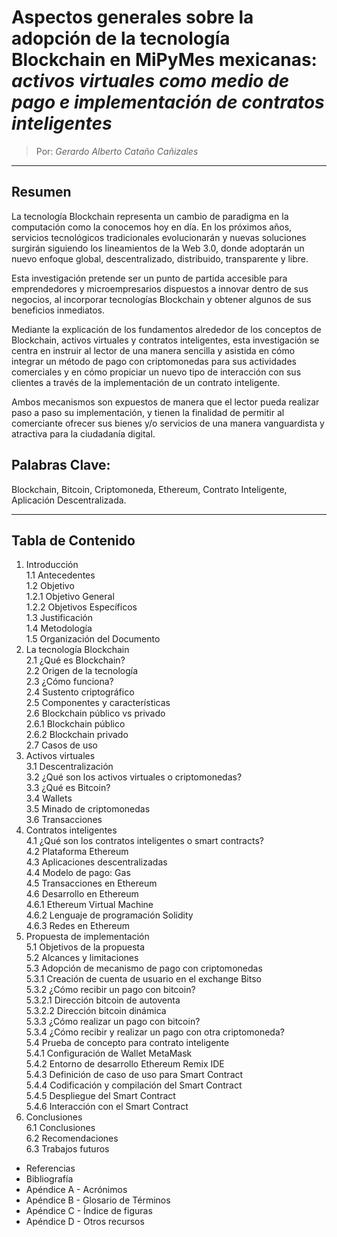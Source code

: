 
# Aspectos generales sobre la adopción de la tecnología Blockchain en MiPyMes mexicanas: _activos virtuales como medio de pago e implementación de contratos inteligentes_

> Por: _Gerardo Alberto Cataño Cañizales_

---
## Resumen
La tecnología Blockchain representa un cambio de paradigma en la computación como la conocemos hoy en día. En los próximos años, servicios tecnológicos tradicionales evolucionarán y nuevas soluciones surgirán siguiendo los lineamientos de la Web 3.0, donde adoptarán un nuevo enfoque global, descentralizado, distribuido, transparente y libre.

Esta investigación pretende ser un punto de partida accesible para emprendedores y microempresarios dispuestos a innovar dentro de sus negocios, al incorporar tecnologías Blockchain y obtener algunos de sus beneficios inmediatos.

Mediante la explicación de los fundamentos alrededor de los conceptos de Blockchain, activos virtuales y contratos inteligentes, esta investigación se centra en instruir al lector de una manera sencilla y asistida en cómo integrar un método de pago con criptomonedas para sus actividades comerciales y en cómo propiciar un nuevo tipo de interacción con sus clientes a través de la implementación de un contrato inteligente.

Ambos mecanismos son expuestos de manera que el lector pueda realizar paso a paso su implementación, y tienen la finalidad de permitir al comerciante ofrecer sus bienes y/o servicios de una manera vanguardista y atractiva para la ciudadanía digital.

## Palabras Clave:
Blockchain, Bitcoin, Criptomoneda, Ethereum, Contrato Inteligente, Aplicación Descentralizada.

---
## Tabla de Contenido
1. Introducción\
1.1 Antecedentes\
1.2 Objetivo\
1.2.1 Objetivo General\
1.2.2 Objetivos Específicos\
1.3 Justificación\
1.4 Metodología\
1.5 Organización del Documento
2. La tecnología Blockchain\
2.1 ¿Qué es Blockchain?\
2.2 Origen de la tecnología\
2.3 ¿Cómo funciona?\
2.4 Sustento criptográfico\
2.5 Componentes y características\
2.6 Blockchain público vs privado\
2.6.1 Blockchain público\
2.6.2 Blockchain privado\
2.7 Casos de uso
3. Activos virtuales\
3.1 Descentralización\
3.2 ¿Qué son los activos virtuales o criptomonedas?\
3.3 ¿Qué es Bitcoin?\
3.4 Wallets\
3.5 Minado de criptomonedas\
3.6 Transacciones
4. Contratos inteligentes\
4.1 ¿Qué son los contratos inteligentes o smart contracts?\
4.2 Plataforma Ethereum\
4.3 Aplicaciones descentralizadas\
4.4 Modelo de pago: Gas\
4.5 Transacciones en Ethereum\
4.6 Desarrollo en Ethereum\
4.6.1 Ethereum Virtual Machine\
4.6.2 Lenguaje de programación Solidity\
4.6.3 Redes en Ethereum
5. Propuesta de implementación\
5.1 Objetivos de la propuesta\
5.2 Alcances y limitaciones\
5.3 Adopción de mecanismo de pago con criptomonedas\
5.3.1 Creación de cuenta de usuario en el exchange Bitso\
5.3.2 ¿Cómo recibir un pago con bitcoin?\
5.3.2.1 Dirección bitcoin de autoventa\
5.3.2.2 Dirección bitcoin dinámica\
5.3.3 ¿Cómo realizar un pago con bitcoin?\
5.3.4 ¿Cómo recibir y realizar un pago con otra criptomoneda?\
5.4 Prueba de concepto para contrato inteligente\
5.4.1 Configuración de Wallet MetaMask\
5.4.2 Entorno de desarrollo Ethereum Remix IDE\
5.4.3 Definición de caso de uso para Smart Contract\
5.4.4 Codificación y compilación del Smart Contract\
5.4.5 Despliegue del Smart Contract\
5.4.6 Interacción con el Smart Contract
6. Conclusiones\
6.1 Conclusiones\
6.2 Recomendaciones\
6.3 Trabajos futuros
- Referencias
- Bibliografía
- Apéndice A - Acrónimos
- Apéndice B - Glosario de Términos
- Apéndice C - Índice de figuras
- Apéndice D - Otros recursos